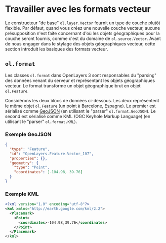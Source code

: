 # Travailler avec les formats vecteur

Le constructeur "de base" `ol.layer.Vector` fournit un type de couche plutôt flexible. Par défaut, quand vous créez une nouvelle couche vecteur, aucune présupposition n'est faite concernant d'où les objets géographiques pour la couche seront fournis, comme c'est du domaine de `ol.source.Vector`.  Avant de nous engager dans le stylage des objets géographiques vecteur, cette section introduit les basiques des formats vecteur.

## `ol.format`

Les classes `ol.format` dans OpenLayers 3 sont responsables du "parsing" des données venant du serveur et représentant les objets géographiques vecteur. Le format transforme un objet géographique brut en objet `ol.Feature`.

Considérons les deux blocs de données ci-dessous. Les deux représentent le même objet `ol.Feature` (un point à Barcelone, Espagne). Le premier est sérialisé comme [GeoJSON](http://geojson.org>) (en utilisant le "parser" `ol.format.GeoJSON`). Le second est sérialisé comme KML (OGC Keyhole Markup Language) (en utilisant le "parser" `ol.format.KML`).

### Exemple GeoJSON

```json
{
  "type": "Feature",
  "id": "OpenLayers.Feature.Vector_107",
  "properties": {},
  "geometry": {
    "type": "Point",
    "coordinates": [-104.98, 39.76]
  }
}
```

### Exemple KML

```xml
<?xml version="1.0" encoding="utf-8"?>
<kml xmlns="http://earth.google.com/kml/2.2">
  <Placemark>
    <Point>
      <coordinates>-104.98,39.76</coordinates>
    </Point>
  </Placemark>
</kml>
```
